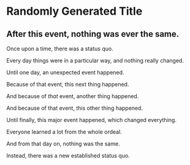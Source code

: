 Randomly Generated Title
====
## After this event, nothing was ever the same. 

Once upon a time, there was a status quo. 

Every day things were in a particular way, and nothing really changed. 

Until one day, an unexpected event happened. 

Because of that event, this next thing happened. 

And because of _that_ event, another thing happened. 

And because of that event, this other thing happened. 

Until finally, this major event happened, which changed everything.

Everyone learned a lot from the whole ordeal. 

And from that day on, nothing was the same. 

Instead, there was a new established status quo. 
